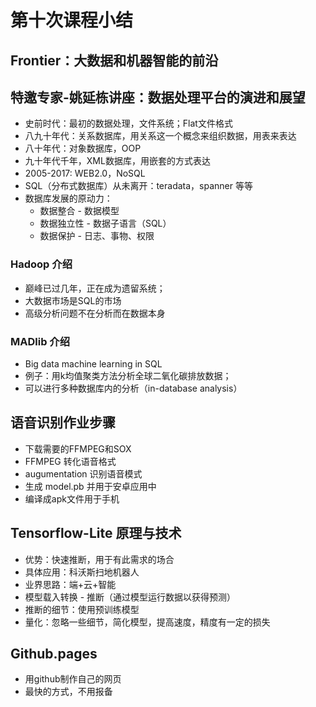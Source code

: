 # 第十次课程小结  
## Frontier：大数据和机器智能的前沿
## 特邀专家-姚延栋讲座：数据处理平台的演进和展望
+ 史前时代：最初的数据处理，文件系统；Flat文件格式
+ 八九十年代：关系数据库，用关系这一个概念来组织数据，用表来表达
+ 八十年代：对象数据库，OOP
+ 九十年代千年，XML数据库，用嵌套的方式表达
+ 2005-2017: WEB2.0，NoSQL
+ SQL（分布式数据库）从未离开：teradata，spanner 等等
+ 数据库发展的原动力：
	+ 数据整合 - 数据模型
	+ 数据独立性 - 数据子语言（SQL）
	+ 数据保护 - 日志、事物、权限
### Hadoop 介绍
+ 巅峰已过几年，正在成为遗留系统；
+ 大数据市场是SQL的市场
+ 高级分析问题不在分析而在数据本身
### MADlib 介绍
+ Big data machine learning in SQL
+ 例子：用k均值聚类方法分析全球二氧化碳排放数据；
+ 可以进行多种数据库内的分析（in-database analysis）
## 语音识别作业步骤
+ 下载需要的FFMPEG和SOX
+ FFMPEG 转化语音格式
+ augumentation 识别语音模式
+ 生成 model.pb 并用于安卓应用中
+ 编译成apk文件用于手机
## Tensorflow-Lite 原理与技术
+ 优势：快速推断，用于有此需求的场合
+ 具体应用：科沃斯扫地机器人
+ 业界思路：端+云+智能
+ 模型载入转换 - 推断（通过模型运行数据以获得预测）
+ 推断的细节：使用预训练模型
+ 量化：忽略一些细节，简化模型，提高速度，精度有一定的损失
## Github.pages
+ 用github制作自己的网页
+ 最快的方式，不用报备